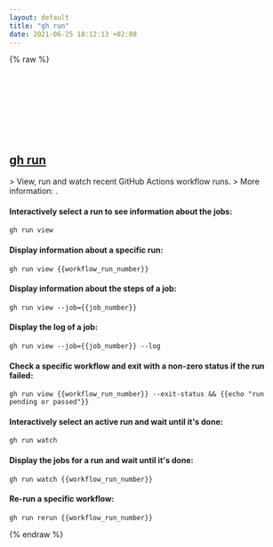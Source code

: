 ```yaml
---
layout: default
title: "gh run"
date: 2021-06-25 18:12:13 +02:00
---
```

{% raw %}
<h2 id="gh-run">
  <a href="/en/common/gh-run.html">gh run</a> <a href="#gh-run"><svg class="icon">
    <use href="/assets/images/unicode_sprite.svg#link" />
  </svg></a>
</h2>
> View, run and watch recent GitHub Actions workflow runs.
> More information: <https://cli.github.com/manual/gh_run>.

#### Interactively select a run to see information about the jobs:
```shell
gh run view
```
#### Display information about a specific run:
```shell
gh run view {{workflow_run_number}}
```
#### Display information about the steps of a job:
```shell
gh run view --job={{job_number}}
```
#### Display the log of a job:
```shell
gh run view --job={{job_number}} --log
```
#### Check a specific workflow and exit with a non-zero status if the run failed:
```shell
gh run view {{workflow_run_number}} --exit-status && {{echo "run pending or passed"}}
```
#### Interactively select an active run and wait until it's done:
```shell
gh run watch
```
#### Display the jobs for a run and wait until it's done:
```shell
gh run watch {{workflow_run_number}}
```
#### Re-run a specific workflow:
```shell
gh run rerun {{workflow_run_number}}
```
{% endraw %}